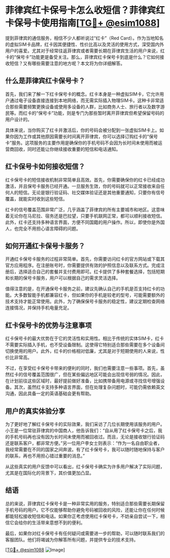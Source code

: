 # 菲律宾红卡保号卡怎么收短信？菲律宾红卡保号卡使用指南[[TG💪+ @esim1088](https://t.me/s/esim1088)]

提到菲律宾的通信服务，相信不少人都听说过“红卡”（Red Card）。作为当地知名的虚拟SIM卡品牌，红卡因其便捷性、性价比高以及灵活的使用方式，深受国内外用户的喜爱。尤其对于经常往返菲律宾或者需要长期在菲律宾生活的用户来说，红卡的“保号卡”功能更是备受关注。那么，菲律宾红卡保号卡到底是什么？它如何接收短信？又有哪些需要注意的地方呢？本文将为你详细解答。

## 什么是菲律宾红卡保号卡？

首先，我们来了解一下红卡保号卡的概念。红卡本身是一种虚拟SIM卡，它允许用户通过电子设备直接连接到本地网络，而无需实际插入物理SIM卡。这种卡非常适合那些需要频繁更换设备或使用多设备的人群，比如商务人士、旅行者以及数字游民等。而红卡的“保号卡”功能，则是专门为那些暂时离开菲律宾但希望保留号码的用户设计的。

具体来说，当你购买了红卡并激活后，你的号码会被分配到一张虚拟SIM卡上。如果你因为工作或其他原因需要长时间离开菲律宾，你可以选择订购红卡的“保号卡”服务。这项服务的主要作用是确保你的手机号码不会因为长时间未使用而被运营商回收，同时还能让你继续接收重要的短信和电话通知。

## 红卡保号卡如何接收短信？

红卡保号卡的短信接收机制非常简单且高效。首先，你需要确保你的红卡已经成功激活，并且保号卡服务已经开通。一旦服务生效，你的号码就可以正常接收来自任何人的短信。无论是银行验证码、社交媒体验证还是其他重要通知，只要你有信号覆盖，就能实时收到这些短信。

红卡的信号覆盖范围非常广泛，几乎涵盖了菲律宾的所有主要城市和地区。这意味着无论你在马尼拉、宿务还是巴拉望，只要手机联网正常，都可以顺利接收短信。此外，红卡还支持多种语言界面，方便不同国籍的用户操作。所以，即使你是外国人，也完全不用担心语言障碍的问题。

## 如何开通红卡保号卡服务？

开通红卡保号卡服务的过程非常简单。首先，你需要访问红卡的官方网站或下载其官方应用程序。在注册账号时，你需要提供有效的护照信息以及联系方式。完成注册后，选择适合自己的套餐并支付费用即可。红卡提供了多种套餐选择，包括短期和长期的保号卡服务，用户可以根据自己的需求灵活选择。

值得注意的是，在开通保号卡服务之前，建议先确认自己的手机是否支持红卡的功能。大多数智能手机都兼容红卡，但如果你的手机是较老的型号，可能需要额外的技术支持才能正常使用。此外，为了确保保号卡服务的稳定性，建议定期检查网络连接情况，并保持手机电量充足。

## 红卡保号卡的优势与注意事项

红卡保号卡的最大优势在于它的灵活性和实用性。相比于传统的实体SIM卡，红卡不需要实际插入手机，也不受设备限制。这使得它特别适合那些需要在多个设备间切换使用的用户。此外，红卡的价格相对低廉，尤其是对于短期使用的人来说，性价比非常高。

不过，在享受红卡保号卡带来的便利的同时，我们也需要注意一些事项。首先，虽然红卡的信号覆盖范围很广，但在某些偏远地区可能会出现信号弱的情况。因此，在计划前往这些区域时，最好提前做好准备，比如携带备用电源或寻找信号增强设备。其次，虽然红卡支持多种语言界面，但在处理复杂问题时，可能仍需依赖英文沟通，因此具备一定的英语基础会更有帮助。

## 用户的真实体验分享

为了更好地了解红卡保号卡的实际效果，我们采访了几位长期使用该服务的用户。小王是一位常驻菲律宾的中国商人，他告诉我们：“自从用了红卡保号卡之后，我的手机号码再也没有因为长时间未使用而被回收过。而且，无论是接收银行验证码还是联系客户，都非常方便。”另一位用户李女士则表示：“作为一名自由职业者，我经常需要在不同的国家之间奔波。有了红卡保号卡，我可以随时随地保持与客户的联系，再也不用担心错过重要的消息。”

从这些真实的用户反馈中可以看出，红卡保号卡确实为许多用户解决了实际问题，尤其是在国际化的背景下，其价值更加凸显。

## 结语

总的来说，菲律宾红卡保号卡是一种非常实用的服务，特别适合那些需要长期保留手机号码的用户。它不仅能够帮助你避免号码被回收的风险，还能让你在任何时候都能轻松接收短信和电话。如果你正考虑使用红卡保号卡，不妨亲自尝试一下，相信它会给你的生活带来意想不到的便利。

最后，如果你对红卡保号卡有任何疑问或需要进一步的帮助，可以随时联系我们的客服团队。他们将竭诚为你解答所有问题，并提供专业的技术支持。

[[TG💪+ @esim1088](https://t.me/s/esim1088) ![Image](https://i.postimg.cc/4NQfJmqS/Snipaste-2025-05-13-00-14-12.png)]